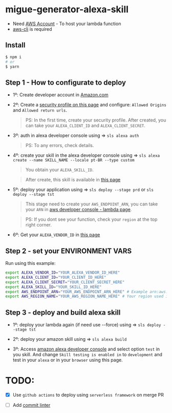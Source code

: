 # migue-generator-alexa-skill

- Need [AWS Account](https://aws.amazon.com/pt/free) - To host your lambda function
- [aws-cli](https://docs.aws.amazon.com/pt_br/cli/latest/userguide/cli-chap-install.html) is required

## Install

```bash
$ npm i
# or
$ yarn
```

## Step 1 - How to configurate to deploy

- 1º: Create developer account in [Amazon.com](https://developer.amazon.com)

- 2º: Create a [security profile on this page](https://developer.amazon.com/settings/console/securityprofile/web-settings/view.html) and configure: `Allowed Origins` and `Allowed return urls`.

  > PS: In the first time, create your security profile. After created, you can take your `ALEXA_CLIENT_ID` and `ALEXA_CLIENT_SECRET`.

- 3º: auth in alexa developer console using => `sls alexa auth`

  > PS: To any errors, check details.

- 4º: create your skill in the alexa developer console using => `sls alexa create --name SKILL_NAME --locale pt-BR --type custom`

  > You obtain your `ALEXA_SKILL_ID`.

  > After create, this skill is available in [this page](https://developer.amazon.com/alexa/console/ask)

- 5º: deploy your application using => `sls deploy --stage prd` or `sls deploy --stage tst`

  > This stage need to create your `AWS_ENDPOINT_ARN`, you can take your `ARN` in [aws developer console - lambda page](https://console.aws.amazon.com/lambda/home?region=us-east-1#/functions).

  > PS: If you dont see your function, check your `region` at the top right corner.

- 6º: Get your `ALEXA_VENDOR_ID` in [this page](https://developer.amazon.com/settings/console/mycid)

## Step 2 - set your ENVIRONMENT VARS

Run using this example:

```bash
export ALEXA_VENDOR_ID="YOUR_ALEXA_VENDOR_ID_HERE"
export ALEXA_CLIENT_ID="YOUR_CLIENT_ID_HERE"
export ALEXA_CLIENT_SECRET="YOUR_CLIENT_SECRET_HERE"
export ALEXA_SKILL_ID="YOUR_SKILL_ID_HERE"
export AWS_ENDPOINT_ARN="YOUR_AWS_ENDPOINT_ARN_HERE" # Example arn:aws:lambda:AWS_REGION:ACCOUNT_ID:function:YOUR_PREFIX-STAGE-FUNCTION_NAME
export AWS_REGION_NAME="YOUR_AWS_REGION_NAME_HERE" # Your region used in AWS account. Example: us-east-1
```

## Step 3 - deploy and build alexa skill

- 1º: deploy your lambda again (if need use --force) using => `sls deploy --stage tst`

- 2º: deploy your amazon skill using => `sls alexa build`

- 3º: Access [amazon alexa developer console](https://developer.amazon.com/alexa/console/ask) and select option `test` in you skill. And change `Skill testing is enabled in` to `development` and test in your `alexa` or in your `browser` using this page.

# TODO:

- [x] Use `github actions` to deploy using `serverless framework` on merge PR

- [ ] Add [commit linter](https://github.com/conventional-changelog/commitlint#getting-started)
